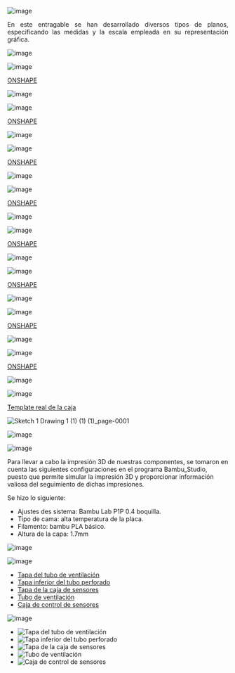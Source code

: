 ![image](https://github.com/Fx2048/Team_4_FdD/assets/131219987/475503de-ad4d-46b4-bdf4-565ac637bf09)



<p align="justify">
  En este entragable se han desarrollado diversos tipos de planos, especificando las medidas y la escala empleada en su 
  representación gráfica.
 </p>

![image](https://github.com/Fx2048/Team_4_FdD/assets/131219987/704cac58-a135-4a6e-afca-bfefcfb4212d)



![image](https://github.com/Fx2048/Team_4_FdD/blob/main/Im%C3%A1genes/planos/plano%20general.png)

[ONSHAPE](https://cad.onshape.com/documents/abdf9a93153ae0cff690ce01/w/0f25dce1825e5c7b0e513c2e/e/e05ece0ddaee348aff5f31f4)

![image](https://github.com/Fx2048/Team_4_FdD/assets/131219987/f84388dc-3aaa-444a-857e-dc8833048ff5)


![image](https://github.com/Fx2048/Team_4_FdD/blob/main/Im%C3%A1genes/planos/Caja%20del%20sensor%20tubo%20Drawing%201.png)

[ONSHAPE](https://cad.onshape.com/documents/abdf9a93153ae0cff690ce01/w/0f25dce1825e5c7b0e513c2e/e/41b6131b445da347f293c4ef)

![image](https://github.com/Fx2048/Team_4_FdD/assets/131219987/d8cf2de4-e7c6-45da-a84c-5a65abaecb9a)


![image](https://github.com/Fx2048/Team_4_FdD/blob/main/Im%C3%A1genes/planos/Tapa%20base%20Drawing%201%20(1).png)

[ONSHAPE](https://cad.onshape.com/documents/abdf9a93153ae0cff690ce01/w/0f25dce1825e5c7b0e513c2e/e/bebfb8ad76fc56d8f09fcbac)

![image](https://github.com/Fx2048/Team_4_FdD/assets/131219987/72ba34f4-65cb-4edf-9cc5-092272fd0997)


![image](https://github.com/Fx2048/Team_4_FdD/blob/main/Im%C3%A1genes/planos/Tapa%20de%20la%20caja%20Drawing%201%20(1).png)

[ONSHAPE](https://cad.onshape.com/documents/abdf9a93153ae0cff690ce01/w/0f25dce1825e5c7b0e513c2e/e/7b0b3b625309eafb34d392a6)


![image](https://github.com/Fx2048/Team_4_FdD/assets/131219987/f0d8151f-eabf-42e5-afb3-9e28503349f7)


![image](https://github.com/Fx2048/Team_4_FdD/blob/main/Im%C3%A1genes/planos/ensamblaje%20de%20las%20tapas.png)

[ONSHAPE](https://cad.onshape.com/documents/abdf9a93153ae0cff690ce01/w/0f25dce1825e5c7b0e513c2e/e/75290495f1c6b86d3eabc5a4)

![image](https://github.com/Fx2048/Team_4_FdD/assets/131219987/7727bd82-5319-4ab5-8f93-67c6528bb731)


![image](https://github.com/Fx2048/Team_4_FdD/blob/main/Im%C3%A1genes/planos/ensamblaje%20del%20tubo%20Drawing%201.png)

[ONSHAPE](https://cad.onshape.com/documents/abdf9a93153ae0cff690ce01/w/0f25dce1825e5c7b0e513c2e/e/806d9a40f8296d692cbd69cf)

![image](https://github.com/Fx2048/Team_4_FdD/assets/131219987/d16ac6b5-6736-46e0-b2ef-35488022003a)


![image](https://github.com/Fx2048/Team_4_FdD/blob/main/Im%C3%A1genes/planos/Ensamblaje%20CO2%20Drawing%201.png)

[ONSHAPE](https://cad.onshape.com/documents/abdf9a93153ae0cff690ce01/w/0f25dce1825e5c7b0e513c2e/e/a92f1a1f2a5849794e21781a)

![image](https://github.com/Fx2048/Team_4_FdD/assets/131219987/d9727cef-bb8e-4724-b295-42d93a41ce60)


![image](https://github.com/Fx2048/Team_4_FdD/blob/main/Im%C3%A1genes/planos/Plano%20caja.png)

[ONSHAPE](https://cad.onshape.com/documents/7a7f94140b8d86c7ea033ef1/w/e999b315eef8267ad934f188/e/3a5b9aa109ccecf3491c6d49)

![image](https://github.com/Fx2048/Team_4_FdD/assets/131219987/067083ae-f0c6-43d2-a9bf-8007ca0e94d4)


![image](https://github.com/Fx2048/Team_4_FdD/assets/131219987/cd8d8425-d8c5-415a-aca2-632d020baf07)


[Template real de la caja](https://github.com/Fx2048/Team_4_FdD/blob/main/Software/43454%20(1).dxf)

![Sketch 1 Drawing 1 (1) (1) (1)_page-0001](https://github.com/Fx2048/Team_4_FdD/assets/131219987/c49c163e-ac36-447f-8a0d-89cb2e900288)


![image](https://github.com/Fx2048/Team_4_FdD/assets/131219987/e45c72e7-6eaa-4851-a566-b2a31307b8b4)


![image](../../Imágenes/Modelado_3D/Comp_impres.png)

Para llevar a cabo la impresión 3D de nuestras componentes, se tomaron en cuenta las siguientes configuraciones en el programa Bambu_Studio, puesto que permite simular la impresión 3D y proporcionar información valiosa del seguimiento de dichas impresiones.

Se hizo lo siguiente:

+ Ajustes des sistema: Bambu Lab P1P 0.4 boquilla. 
+ Tipo de cama: alta temperatura de la placa.
+ Filamento: bambu PLA básico.
+ Altura de la capa: 1.7mm

![image](../../Imágenes/Modelado_3D/caracte.png)

![image](https://github.com/Fx2048/Team_4_FdD/assets/131219987/6d8e90eb-4fa1-4a8b-ad6d-0cb1892fc687)


+ [Tapa del tubo de ventilación](../../Hadware/Modelo_3D/Tapa_tubo_ventilacion_PLA_1h23m.gcode) 
+ [Tapa inferior del tubo perforado](../../Hadware/Modelo_3D/Tapa_inferior_tubo_PLA_37m19s.gcode) 
+ [Tapa de la caja de sensores](../../Hadware/Modelo_3D/Tapa_caja_sensores_PLA_1h3m.gcode) 
+ [Tubo de ventilación](../../Hadware/Modelo_3D/Parte_tubo_ventilacion_PLA_5h41m.gcode) 
+ [Caja de control de sensores](../../Hadware/Modelo_3D/Caja_control_sensores_PLA_4h11m.gcode) 


![image](https://github.com/Fx2048/Team_4_FdD/assets/131219987/2503d8d0-076a-4c1e-8f9d-c78b4a4e85bb)

+ ![Tapa del tubo de ventilación](../../Imágenes/Modelado_3D/Ev1.png) 
+ ![Tapa inferior del tubo perforado](../../Imágenes/Modelado_3D/Ev2.png) 
+ ![Tapa de la caja de sensores](../../Imágenes/Modelado_3D/Ev3.png) 
+ ![Tubo de ventilación](../../Imágenes/Modelado_3D/Ev4.png) 
+ ![Caja de control de sensores](../../Imágenes/Modelado_3D/Ev5.png) 
